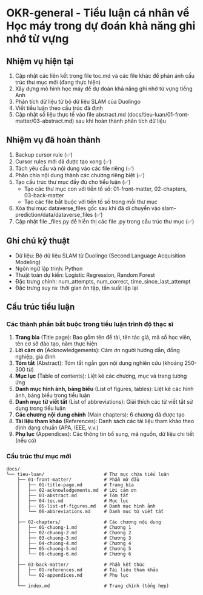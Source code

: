 # OKR-general - Tiểu luận cá nhân về Học máy trong dự đoán khả năng ghi nhớ từ vựng

## Nhiệm vụ hiện tại

1. Cập nhật các liên kết trong file toc.md và các file khác để phản ánh cấu trúc thư mục mới (đang thực hiện)
2. Xây dựng mô hình học máy để dự đoán khả năng ghi nhớ từ vựng tiếng Anh
3. Phân tích dữ liệu từ bộ dữ liệu SLAM của Duolingo
4. Viết tiểu luận theo cấu trúc đã định
5. Cập nhật số liệu thực tế vào file abstract.md (docs/tieu-luan/01-front-matter/03-abstract.md) sau khi hoàn thành phân tích dữ liệu

## Nhiệm vụ đã hoàn thành

1. Backup cursor rule (✅)
2. Cursor rules mới đã được tạo xong (✅)
3. Tách yêu cầu và nội dung vào các file riêng (✅)
4. Phân chia nội dung thành các chương riêng biệt (✅)
5. Tạo cấu trúc thư mục đầy đủ cho tiểu luận (✅)
    - Tạo các thư mục con với tiền tố số: 01-front-matter, 02-chapters, 03-back-matter
    - Tạo các file bắt buộc với tiền tố số trong mỗi thư mục
6. Xóa thư mục dataverse_files gốc sau khi đã di chuyển vào slam-prediction/data/dataverse_files (✅)
7. Cập nhật file \_files.py để hiển thị các file .py trong cấu trúc thư mục (✅)

## Ghi chú kỹ thuật

-   Dữ liệu: Bộ dữ liệu SLAM từ Duolingo (Second Language Acquisition Modeling)
-   Ngôn ngữ lập trình: Python
-   Thuật toán dự kiến: Logistic Regression, Random Forest
-   Đặc trưng chính: num_attempts, num_correct, time_since_last_attempt
-   Đặc trưng suy ra: thời gian ôn tập, tần suất lặp lại

## Cấu trúc tiểu luận

### Các thành phần bắt buộc trong tiểu luận trình độ thạc sĩ

1. **Trang bìa** (Title page): Bao gồm tên đề tài, tên tác giả, mã số học viên, tên cơ sở đào tạo, năm thực hiện
2. **Lời cảm ơn** (Acknowledgements): Cảm ơn người hướng dẫn, đồng nghiệp, gia đình
3. **Tóm tắt** (Abstract): Tóm tắt ngắn gọn nội dung nghiên cứu (khoảng 250-300 từ)
4. **Mục lục** (Table of contents): Liệt kê các chương, mục và trang tương ứng
5. **Danh mục hình ảnh, bảng biểu** (List of figures, tables): Liệt kê các hình ảnh, bảng biểu trong tiểu luận
6. **Danh mục từ viết tắt** (List of abbreviations): Giải thích các từ viết tắt sử dụng trong tiểu luận
7. **Các chương nội dung chính** (Main chapters): 6 chương đã được tạo
8. **Tài liệu tham khảo** (References): Danh sách các tài liệu tham khảo theo định dạng chuẩn (APA, IEEE, v.v.)
9. **Phụ lục** (Appendices): Các thông tin bổ sung, mã nguồn, dữ liệu chi tiết (nếu có)

### Cấu trúc thư mục mới

```
docs/
└── tieu-luan/                      # Thư mục chứa tiểu luận
    ├── 01-front-matter/            # Phần mở đầu
    │   ├── 01-title-page.md        # Trang bìa
    │   ├── 02-acknowledgements.md  # Lời cảm ơn
    │   ├── 03-abstract.md          # Tóm tắt
    │   ├── 04-toc.md               # Mục lục
    │   ├── 05-list-of-figures.md   # Danh mục hình ảnh
    │   └── 06-abbreviations.md     # Danh mục từ viết tắt
    │
    ├── 02-chapters/                # Các chương nội dung
    │   ├── 01-chuong-1.md          # Chương 1
    │   ├── 02-chuong-2.md          # Chương 2
    │   ├── 03-chuong-3.md          # Chương 3
    │   ├── 04-chuong-4.md          # Chương 4
    │   ├── 05-chuong-5.md          # Chương 5
    │   └── 06-chuong-6.md          # Chương 6
    │
    ├── 03-back-matter/             # Phần kết thúc
    │   ├── 01-references.md        # Tài liệu tham khảo
    │   └── 02-appendices.md        # Phụ lục
    │
    └── index.md                    # Trang chính (tổng hợp)
```

